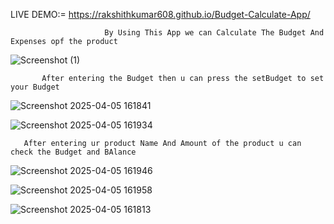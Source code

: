 LIVE DEMO:=
 https://rakshithkumar608.github.io/Budget-Calculate-App/
                         
                         
                         By Using This App we can Calculate The Budget And Expenses opf the product
![Screenshot (1)](https://github.com/user-attachments/assets/65475dcd-891a-4663-9c8d-09438afaa7cb)


           After entering the Budget then u can press the setBudget to set your Budget
![Screenshot 2025-04-05 161841](https://github.com/user-attachments/assets/8490e247-0e43-4cf3-84c6-c53b091d0a9a)

![Screenshot 2025-04-05 161934](https://github.com/user-attachments/assets/e65de171-b47e-4de4-a6e1-9bb3775e3f8a)


       After entering ur product Name And Amount of the product u can check the Budget and BAlance
  ![Screenshot 2025-04-05 161946](https://github.com/user-attachments/assets/185c9fa5-b46f-40c5-a6ae-83e547d2e16a)

![Screenshot 2025-04-05 161958](https://github.com/user-attachments/assets/d2d56fee-9357-476d-809e-7126a03c9459)



![Screenshot 2025-04-05 161813](https://github.com/user-attachments/assets/806dd5b4-5ef5-4f56-a759-6ba4be6ca1d6)
